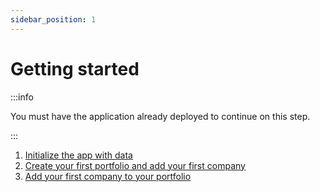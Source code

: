 ```yaml
---
sidebar_position: 1
---
```


# Getting started

:::info

You must have the application already deployed to continue on this step.

:::

1. [Initialize the app with data](./initialize-app-data.md)
2. [Create your first portfolio and add your first company](./create-portfolio-company.md)
3. [Add your first company to your portfolio](./create-company.md)